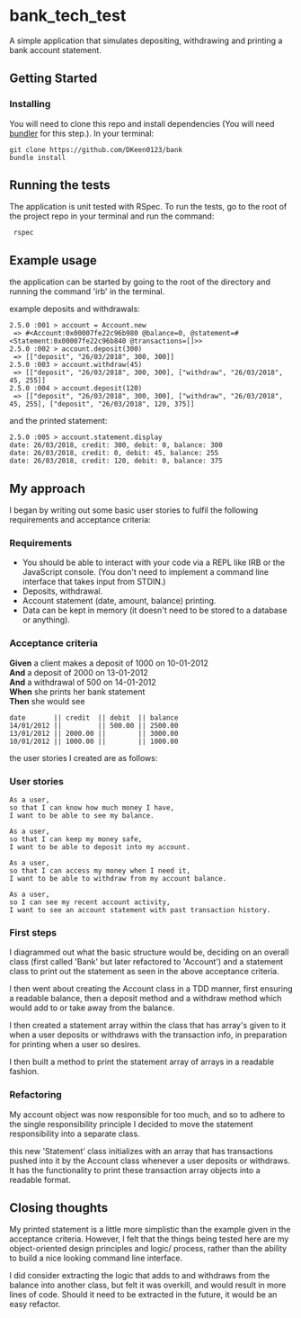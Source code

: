 # bank_tech_test

A simple application that simulates depositing, withdrawing and printing a bank account statement.

## Getting Started

### Installing

You will need to clone this repo and install dependencies (You will need [bundler](http://bundler.io/) for this step.).
In your terminal:

```
git clone https://github.com/DKeen0123/bank
bundle install
```

## Running the tests

The application is unit tested with RSpec. To run the tests, go to the root of the project repo in your terminal and run the command:

```
 rspec
```

## Example usage

the application can be started by going to the root of the directory and running the command 'irb' in the terminal.

example deposits and withdrawals:

```
2.5.0 :001 > account = Account.new
 => #<Account:0x00007fe22c96b980 @balance=0, @statement=#<Statement:0x00007fe22c96b840 @transactions=[]>>
2.5.0 :002 > account.deposit(300)
 => [["deposit", "26/03/2018", 300, 300]]
2.5.0 :003 > account.withdraw(45)
 => [["deposit", "26/03/2018", 300, 300], ["withdraw", "26/03/2018", 45, 255]]
2.5.0 :004 > account.deposit(120)
 => [["deposit", "26/03/2018", 300, 300], ["withdraw", "26/03/2018", 45, 255], ["deposit", "26/03/2018", 120, 375]]
```

and the printed statement:

```
2.5.0 :005 > account.statement.display
date: 26/03/2018, credit: 300, debit: 0, balance: 300
date: 26/03/2018, credit: 0, debit: 45, balance: 255
date: 26/03/2018, credit: 120, debit: 0, balance: 375
```

## My approach

I began by writing out some basic user stories to fulfil the following requirements and acceptance criteria:

### Requirements

* You should be able to interact with your code via a REPL like IRB or the JavaScript console. (You don't need to implement a command line interface that takes input from STDIN.)
* Deposits, withdrawal.
* Account statement (date, amount, balance) printing.
* Data can be kept in memory (it doesn't need to be stored to a database or anything).

### Acceptance criteria

**Given** a client makes a deposit of 1000 on 10-01-2012 <br >
**And** a deposit of 2000 on 13-01-2012 <br >
**And** a withdrawal of 500 on 14-01-2012 <br >
**When** she prints her bank statement <br >
**Then** she would see

```
date       || credit  || debit  || balance
14/01/2012 ||         || 500.00 || 2500.00
13/01/2012 || 2000.00 ||        || 3000.00
10/01/2012 || 1000.00 ||        || 1000.00
```

the user stories I created are as follows:

### User stories

```
As a user,
so that I can know how much money I have,
I want to be able to see my balance.

As a user,
so that I can keep my money safe,
I want to be able to deposit into my account.

As a user,
so that I can access my money when I need it,
I want to be able to withdraw from my account balance.

As a user,
so I can see my recent account activity,
I want to see an account statement with past transaction history.
```

### First steps

I diagrammed out what the basic structure would be, deciding on an overall class (first called 'Bank' but later refactored to 'Account') and a statement class to print out the statement as seen in the above acceptance criteria.

I then went about creating the Account class in a TDD manner, first ensuring a readable balance, then a deposit method and a withdraw method which would add to or take away from the balance.

I then created a statement array within the class that has array's given to it when a user deposits or withdraws with the transaction info, in preparation for printing when a user so desires.

I then built a method to print the statement array of arrays in a readable fashion.

### Refactoring

My account object was now responsible for too much, and so to adhere to the single responsibility principle I decided to move the statement responsibility into a separate class.

this new 'Statement' class initializes with an array that has transactions pushed into it by the Account class whenever a user deposits or withdraws. It has the functionality to print these transaction array objects into a readable format.

## Closing thoughts

My printed statement is a little more simplistic than the example given in the acceptance criteria. However, I felt that the things being tested here are my object-oriented design principles and logic/ process, rather than the ability to build a nice looking command line interface.

I did consider extracting the logic that adds to and withdraws from the balance into another class, but felt it was overkill, and would result in more lines of code. Should it need to be extracted in the future, it would be an easy refactor.

